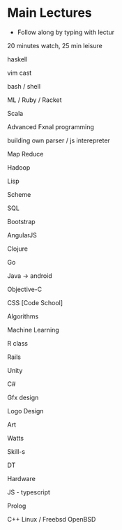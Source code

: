 # Main Lectures

* Follow along by typing with lectur

20 minutes watch, 25 min leisure

haskell

vim cast

bash  / shell 

ML  / Ruby / Racket

Scala


Advanced Fxnal programming


building own parser /  js interepreter


Map Reduce


Hadoop

Lisp 

Scheme 



SQL


Bootstrap

AngularJS


Clojure


Go

Java -> android


Objective-C


CSS [Code School]


Algorithms

Machine Learning

R class



Rails


Unity

C#




Gfx design

Logo Design


Art


Watts


Skill-s


DT



Hardware


JS - typescript



Prolog


C++
Linux / Freebsd
OpenBSD











